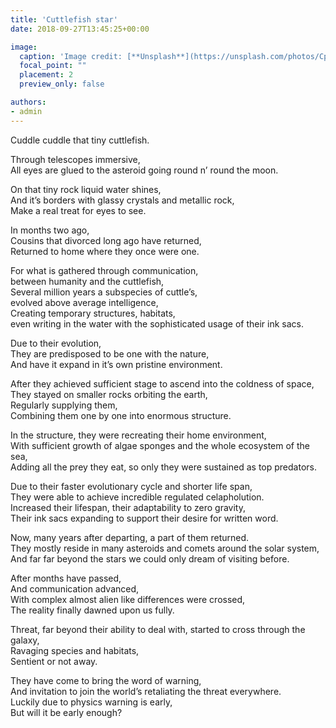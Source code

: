 ```yaml
---
title: 'Cuttlefish star'
date: 2018-09-27T13:45:25+00:00

image:
  caption: 'Image credit: [**Unsplash**](https://unsplash.com/photos/CpkOjOcXdUY)'
  focal_point: ""
  placement: 2
  preview_only: false

authors:
- admin
---
```

Cuddle cuddle that tiny cuttlefish.

Through telescopes immersive,  
All eyes are glued to the asteroid going round n’ round the moon.  

On that tiny rock liquid water shines,  
And it’s borders with glassy crystals and metallic rock,  
Make a real treat for eyes to see.  

In months two ago,  
Cousins that divorced long ago have returned,  
Returned to home where they once were one.  

For what is gathered through communication,  
between humanity and the cuttlefish,  
Several million years a subspecies of cuttle’s,  
evolved above average intelligence,  
Creating temporary structures, habitats,  
even writing in the water with the sophisticated usage of their ink sacs.  

Due to their evolution,  
They are predisposed to be one with the nature,  
And have it expand in it’s own pristine environment.  

After they achieved sufficient stage to ascend into the coldness of space,  
They stayed on smaller rocks orbiting the earth,  
Regularly supplying them,  
Combining them one by one into enormous structure.  

In the structure, they were recreating their home environment,  
With sufficient growth of algae sponges and the whole ecosystem of the sea,  
Adding all the prey they eat, so only they were sustained as top predators.  

Due to their faster evolutionary cycle and shorter life span,  
They were able to achieve incredible regulated celapholution.  
Increased their lifespan, their adaptability to zero gravity,  
Their ink sacs expanding to support their desire for written word.  

Now, many years after departing, a part of them returned.  
They mostly reside in many asteroids and comets around the solar system,  
And far far beyond the stars we could only dream of visiting before.  

After months have passed,  
And communication advanced,  
With complex almost alien like differences were crossed,  
The reality finally dawned upon us fully.  

Threat, far beyond their ability to deal with, started to cross through the galaxy,  
Ravaging species and habitats,  
Sentient or not away.  

They have come to bring the word of warning,  
And invitation to join the world’s retaliating the threat everywhere.  
Luckily due to physics warning is early,  
But will it be early enough?  